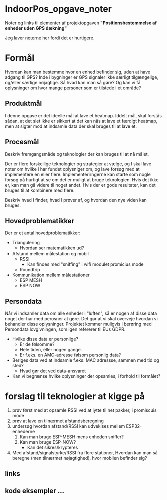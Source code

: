 # IndoorPos_opgave_noter

Noter og links til elementer af projektopgaven __"Positionsbestemmelse af enheder uden GPS dækning"__

Jeg laver noterne her fordi det er hurtigere.

# Formål
Hvordan kan man bestemme hvor en enhed befinder sig, uden at have adgang til GPS?
Inde i bygninger er GPS signaler ikke særligt tilgængelige, og/eller særlige nøjagtige.
Så hvad kan man så gøre?
Og kan vi få oplysninger om hvor mange personer som er tilstede i et område?

## Produktmål

I denne opgave er det ideelle mål at lave et heatmap.
Iddelt mål, skal forstås sådan, at det slet ikke er sikkert at det kan nås at lave et færdigt heatmap, men at sigter mod at indsamle data der skal bruges til at lave et.

## Procesmål

Beskriv fremgangsmåde og teknologier der kan bruges til at nå målet.

Der er flere forskellige teknologier og strategier at vælge, og I skal lave noter om hvilke i har fundet oplysniger om, og lave forsøg med at implementere en eller flere. 
Implementerirngerne kan starte som nogle forsøg på hurtigt at se om det er muligt at bruge teknologien. Hvis det ikke er, kan man gå videre til noget andet. Hvis der er gode resultater, kan det bruges til at kombinere med flere.

Beskriv hvad I finder, hvad I prøver af, og hvordan den nye viden kan bruges.

## Hovedproblematikker

Der er et antal hovedproblematikker:

- Triangulering
    - Hvordan ser matematikken ud?
- Afstand mellem målestation og mobil
    - RSSI
        - Kan findes med "sniffing" i wifi modulet promicius mode 
    - Roundtrip
- Kommunikation mellem målestationer
    - ESP MESH
    - ESP NOW

## Persondata

Når vi indsamler data om alle enheder i "luften", så er nogen af disse data noget der har med perosner at gøre. Det gør at vi skal overveje hvordan vi behandler disse oplysninger.
Projektet kommer muligvis i berøring med Persondata lovgivningen, som igen refererer til EUs GDPR.

- Hvilke disse data er personlige?
    - Er de følsomme?
    - Hele tiden, eller nogen gange.
    - Er f.eks. en AMC-adresse følsom personlig data?
- Beriges data ved at indsamle f.eks. MAC adressse, sammen med tid og sted?
    - Hvad gør det ved data-ansvaret
- Kan vi begrænse hvilke oplysninger der opsamles, i forhold til formålet?

# forslag til teknologier at kigge på

1.  prøv først med at opsamle RSSI ved at lytte til net pakker, i promiscuis mode
2.  prøv at lave en tilnærmet afstandsberegning
3.  undersøg hvordan afstand/RSSI kan udveklses mellem ESP32-enhederne
    1.  Kan man bruge ESP-MESH mens enheden sniffer?
    2.  Kan man bruge ESP-NOW?
        -  Kan det sikres/krypteres
4.  Med afstand/signalstyrke/RSSI fra flere stationer, Hvordan kan man så beregne (men tilnærmet nøjagtighed), hvor mobilen befinder sig?

## links

## kode eksempler ...